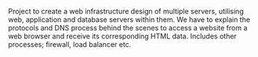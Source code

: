Project to create a web infrastructure design of multiple servers, utilising web, application and database servers within them. We have to explain the protocols and DNS process behind the scenes to access a website from a web browser and receive its corresponding HTML data. Includes other processes; firewall, load balancer etc.
